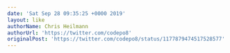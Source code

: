 ```yaml
---
date: 'Sat Sep 28 09:35:25 +0000 2019'
layout: like
authorName: Chris Heilmann
authorUrl: 'https://twitter.com/codepo8'
originalPost: 'https://twitter.com/codepo8/status/1177879474517528577'
---
```

